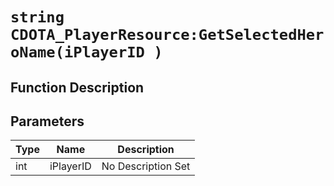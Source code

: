 # `string CDOTA_PlayerResource:GetSelectedHeroName(iPlayerID )`
## Function Description

## Parameters
Type|Name|Description
--|--|--
int|iPlayerID|No Description Set
